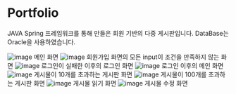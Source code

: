 # Portfolio
JAVA Spring 프레임워크를 통해 만들은 회원 기반의 다중 게시판입니다.
DataBase는 Oracle을 사용하였습니다.

![image](https://user-images.githubusercontent.com/62413466/134413593-d07403d4-3a12-48d2-bc6f-5acb4fc94f7d.png)
메인 화면
![image](https://user-images.githubusercontent.com/62413466/134413680-fe2ce2cc-fbbf-40ee-aaba-696790051495.png)
회원가입 화면의 모든 input이 조건을 만족하지 않는 화면
![image](https://user-images.githubusercontent.com/62413466/134414783-26850073-df6d-47f3-8b70-ecaea54561b2.png)
로그인이 실패한 이후의 로그인 화면
![image](https://user-images.githubusercontent.com/62413466/134414411-703f8891-0fa5-43a9-815f-249bd1dbee2a.png)
로그인 이후의 메인 화면
![image](https://user-images.githubusercontent.com/62413466/134414902-d67ea0d9-5fc8-4e04-82f3-294e9a4c2ad3.png)
게시물이 10개를 초과하는 게시판 화면
![image](https://user-images.githubusercontent.com/62413466/134414965-33aa47b5-8cda-43b4-9732-be3d2f40b6b8.png)
게시물이 100개를 초과하는 게시판 화면
![image](https://user-images.githubusercontent.com/62413466/134415101-ae549ea1-83ee-4667-bb20-864592270317.png)
게시물 읽기 화면
![image](https://user-images.githubusercontent.com/62413466/134415168-cc547d31-7150-41cb-95be-16407869d076.png)
게시물 수정 화면
